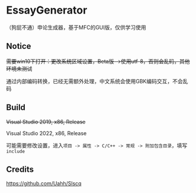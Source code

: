 # EssayGenerator
（狗屁不通）申论生成器，基于MFC的GUI版，仅供学习使用

## Notice
~~需要win10下打开：更改系统区域设置，Beta版-->使用utf-8，否则会乱码，其他环境未测试~~

通过内部编码转换，已经无需额外处理，中文系统会使用GBK编码交互，不会乱码

## Build

~~Visual Studio 2019, x86, Release~~

Visual Studio 2022, x86, Release

可能需要修改设置，进入`项目 -> 属性 -> C/C++ -> 常规 -> 附加包含目录`，填写`include`

## Credits
https://github.com/Uahh/Slscq

